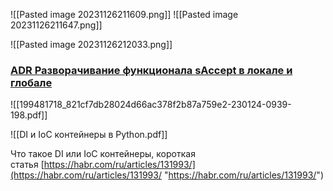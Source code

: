 ![[Pasted image 20231126211609.png]]
![[Pasted image 20231126211647.png]]

![[Pasted image 20231126212033.png]]

### [ADR Разворачивание функционала sAccept в локале и глобале](https://wiki.samoletgroup.ru/pages/viewpage.action?pageId=199481718)
![[199481718_821cf7db28024d66ac378f2b87a759e2-230124-0939-198.pdf]]

![[DI и IoC контейнеры в Python.pdf]]

Что такое DI или IoC контейнеры, короткая статья [https://habr.com/ru/articles/131993/](https://habr.com/ru/articles/131993/ "https://habr.com/ru/articles/131993/")